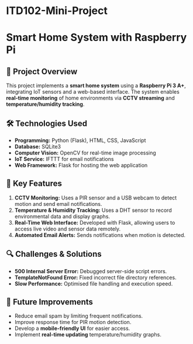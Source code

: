 # ITD102-Mini-Project

# Smart Home System with Raspberry Pi

## 📌 Project Overview

This project implements a **smart home system** using a **Raspberry Pi 3 A+**, integrating IoT sensors and a web-based interface. The system enables **real-time monitoring** of home environments via **CCTV streaming** and **temperature/humidity tracking**.

## 🛠️ Technologies Used

- **Programming:** Python (Flask), HTML, CSS, JavaScript
- **Database:** SQLite3
- **Computer Vision:** OpenCV for real-time image processing
- **IoT Service:** IFTTT for email notifications
- **Web Framework:** Flask for hosting the web application

## 🔧 Key Features

1. **CCTV Monitoring:** Uses a PIR sensor and a USB webcam to detect motion and send email notifications.
2. **Temperature & Humidity Tracking:** Uses a DHT sensor to record environmental data and display graphs.
3. **Real-Time Web Interface:** Developed with Flask, allowing users to access live video and sensor data remotely.
4. **Automated Email Alerts:** Sends notifications when motion is detected.

## 🔍 Challenges & Solutions

- **500 Internal Server Error:** Debugged server-side script errors.
- **TemplateNotFound Error:** Fixed incorrect file directory references.
- **Slow Performance:** Optimised file handling and execution speed.

## 🚀 Future Improvements

- Reduce email spam by limiting frequent notifications.
- Improve response time for PIR motion detection.
- Develop a **mobile-friendly UI** for easier access.
- Implement **real-time updating** temperature/humidity graphs.
